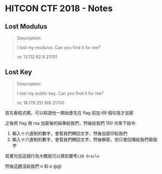 # HITCON CTF 2018 - Notes


## Lost Modulus
> Description:
>
> I lost my modulus. Can you find it for me?
> 
> nc 13.112.92.9 21701




## Lost Key
> Description:
>
> I lost my public key. Can you find it for me?
> 
> nc 18.179.251.168 21700


首先看程式碼，可以知道他一開始會先在 flag 前加 68 個垃圾才加密

之後把 flag 用 rsa 加密後的結果給我們，然後給我們 150 次來下指令:

1. 輸入十六進制的數字，會幫我們轉回文字，然後加密印給我們
2. 輸入十六進制的數字，會幫我們轉回文字，然後解密，但只會回傳給我們兩個字

其實光從這個行為大概就可以猜到要考`LSB Oracle` 

然後這題沒給我們 n 和 e @@














